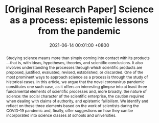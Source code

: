 ---
title:          "[Original Research Paper] Science as a process: epistemic lessons from the pandemic"
date:           2021-06-14 00:01:00 +0800
selected:       false
pub:            "Actio - Docência em Ciência"
pub_date:       "2021"
category:       "education"
abstract: >-
  Studying science means more than simply coming into contact with its products—that is, with ideas, hypotheses, theories, and scientific conclusions. It also involves understanding the processes through which scientific products are proposed, justified, evaluated, revised, established, or discarded. One of the most prominent ways to approach science as a process is through the study of historical cases. In this article, we argue that the novel coronavirus pandemic constitutes one such case, as it offers an interesting glimpse into at least three fundamental elements of scientific processes and, more broadly, the nature of science: the social character of the scientific enterprise, the caution required when dealing with claims of authority, and epistemic fallibilism. We identify and reflect on these three elements based on the work of scientists during the COVID-19 pandemic and, finally, offer suggestions on how they can be incorporated into science classes at schools and universities.

cover:          /assets/images/covers/2021-ACTIO.jpg
authors:
- Guilherme Brambatti Guzzo*
- Gabriel Dall'Alba*

links:
  Paper: https://periodicos.utfpr.edu.br/actio/article/view/13133
#  Code: https://github.com/luost26/academic-homepage << can use >>
#Unsplash: https://unsplash.com/photos/sliced-in-half-pineapple--_PLJZmHZzk

---